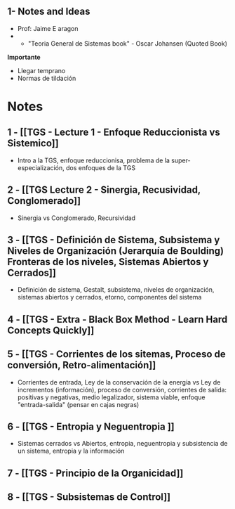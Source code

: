 ## 1- Notes and Ideas
+ Prof: Jaime E aragon
+ + "Teoria General de Sistemas book" - Oscar Johansen  (Quoted Book)

**Importante**
+ Llegar temprano
+ Normas de tildación

# Notes
## 1 - [[TGS - Lecture 1 - Enfoque Reduccionista vs Sistemico]]
+ Intro a la TGS, enfoque reduccionisa, problema de la super-especialización, dos enfoques de la TGS
## 2 - [[TGS Lecture 2 - Sinergia, Recusividad, Conglomerado]]
+ Sinergia vs Conglomerado, Recursividad
## 3 - [[TGS - Definición de Sistema, Subsistema y Niveles de Organización (Jerarquía de Boulding) Fronteras de los niveles, Sistemas Abiertos y Cerrados]]
+ Definición de sistema, Gestalt, subsistema, niveles de organización, sistemas abiertos y cerrados, etorno, componentes del sistema
## 4 - [[TGS - Extra - Black Box Method - Learn Hard Concepts Quickly]]
## 5 - [[TGS - Corrientes de los sitemas, Proceso de conversión, Retro-alimentación]]
+ Corrientes de entrada, Ley de la conservación de la energia vs Ley de incrementos (información), proceso de conversión, corrientes de salida: positivas y negativas, medio legalizador, sistema viable, enfoque "entrada-salida" (pensar en cajas negras)
## 6 - [[TGS - Entropia y Neguentropia ]]
+ Sistemas cerrados vs Abiertos, entropia, neguentropia y subsistencia de un sistema, entropia y la información
## 7 - [[TGS - Principio de la Organicidad]]
## 8 - [[TGS - Subsistemas de Control]]